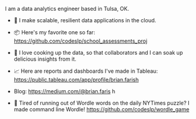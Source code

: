 I am a data analytics engineer based in Tulsa, OK.

- 💪 I make scalable, resilient data applications in the cloud. 
- 📦 Here's my favorite one so far: https://github.com/codeslp/school_assessments_proj
- 🍲 I love cooking up the data, so that collaborators and I can soak up delicious insights from it.
- 📈 Here are reports and dashboards I've made in Tableau:  https://public.tableau.com/app/profile/brian.farish
- Blog:  https://medium.com/@brian.faris h

- 🧩 Tired of running out of Wordle words on the daily NYTimes puzzle? I made command line Wordle! https://github.com/codeslp/wordle_game
